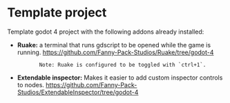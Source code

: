 # Template project

Template godot 4 project with the following addons already installed:

- **Ruake:** a terminal that runs gdscript to be opened while the game is running.
https://github.com/Fanny-Pack-Studios/Ruake/tree/godot-4

             Note: Ruake is configured to be toggled with `ctrl+1`.

- **Extendable inspector:** Makes it easier to add custom inspector controls to nodes.
https://github.com/Fanny-Pack-Studios/ExtendableInspector/tree/godot-4
